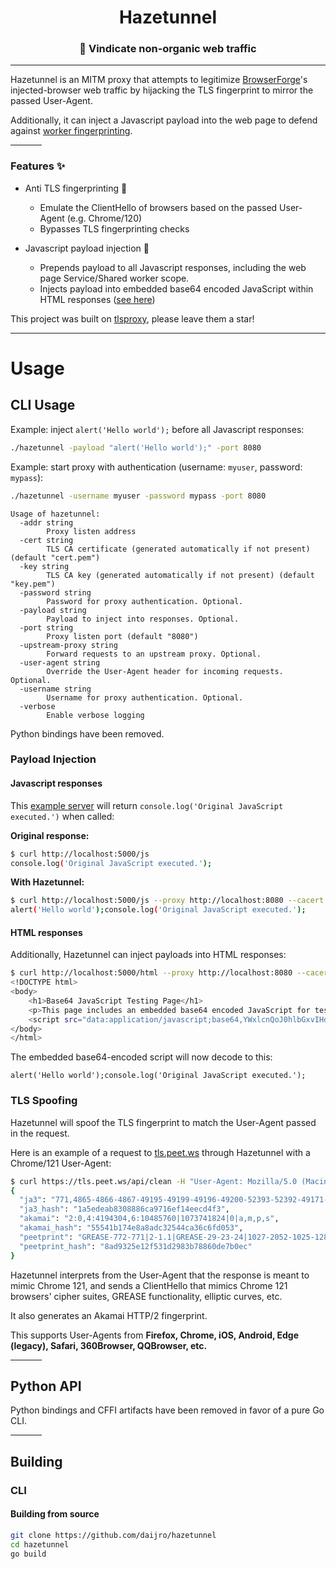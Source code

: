 <h1 align="center">
    Hazetunnel
</h1>

<h3 align="center">
    🔮 Vindicate non-organic web traffic
</h3>

---

Hazetunnel is an MITM proxy that attempts to legitimize [BrowserForge](https://github.com/daijro/browserforge/)'s injected-browser web traffic by hijacking the TLS fingerprint to mirror the passed User-Agent.

Additionally, it can inject a Javascript payload into the web page to defend against [worker fingerprinting](https://github.com/apify/fingerprint-suite/issues/64).

<hr width=50>

### Features ✨

- Anti TLS fingerprinting 🪪

  - Emulate the ClientHello of browsers based on the passed User-Agent (e.g. Chrome/120)
  - Bypasses TLS fingerprinting checks

- Javascript payload injection 💉

  - Prepends payload to all Javascript responses, including the web page Service/Shared worker scope.
  - Injects payload into embedded base64 encoded JavaScript within HTML responses ([see here](https://github.com/apify/fingerprint-suite/issues/64#issuecomment-1282877696))

This project was built on [tlsproxy](https://github.com/rosahaj/tlsproxy), please leave them a star!

---

# Usage

## CLI Usage

Example: inject `alert('Hello world');` before all Javascript responses:

```bash
./hazetunnel -payload "alert('Hello world');" -port 8080
```

Example: start proxy with authentication (username: `myuser`, password: `mypass`):

```bash
./hazetunnel -username myuser -password mypass -port 8080
```


```
Usage of hazetunnel:
  -addr string
        Proxy listen address
  -cert string
        TLS CA certificate (generated automatically if not present) (default "cert.pem")
  -key string
        TLS CA key (generated automatically if not present) (default "key.pem")
  -password string
        Password for proxy authentication. Optional.
  -payload string
        Payload to inject into responses. Optional.
  -port string
        Proxy listen port (default "8080")
  -upstream-proxy string
        Forward requests to an upstream proxy. Optional.
  -user-agent string
        Override the User-Agent header for incoming requests. Optional.
  -username string
        Username for proxy authentication. Optional.
  -verbose
        Enable verbose logging
```



Python bindings have been removed.

### Payload Injection

#### Javascript responses

This [example server](https://github.com/daijro/hazetunnel/blob/main/example/server.py) will return `console.log('Original JavaScript executed.')` when called:

**Original response:**

```bash
$ curl http://localhost:5000/js
console.log('Original JavaScript executed.');
```

**With Hazetunnel:**

```bash
$ curl http://localhost:5000/js --proxy http://localhost:8080 --cacert cert.pem
alert('Hello world');console.log('Original JavaScript executed.');
```

#### HTML responses

Additionally, Hazetunnel can inject payloads into HTML responses:

```bash
$ curl http://localhost:5000/html --proxy http://localhost:8080 --cacert cert.pem
<!DOCTYPE html>
<body>
    <h1>Base64 JavaScript Testing Page</h1>
    <p>This page includes an embedded base64 encoded JavaScript for testing.</p>
    <script src="data:application/javascript;base64,YWxlcnQoJ0hlbGxvIHdvcmxkJyk7Y29uc29sZS5sb2coJ09yaWdpbmFsIEphdmFTY3JpcHQgZXhlY3V0ZWQuJyk7"></script>
</body>
</html>
```

The embedded base64-encoded script will now decode to this:

```
alert('Hello world');console.log('Original JavaScript executed.');
```

### TLS Spoofing

Hazetunnel will spoof the TLS fingerprint to match the User-Agent passed in the request.

Here is an example of a request to [tls.peet.ws](https://tls.peet.ws/api/clean) through Hazetunnel with a Chrome/121 User-Agent:

```bash
$ curl https://tls.peet.ws/api/clean -H "User-Agent: Mozilla/5.0 (Macintosh; Intel Mac OS X 10_15_7) AppleWebKit/537.36 (KHTML, like Gecko) Chrome/121.0.0.0 Safari/537.36" --proxy http://localhost:8080 --cacert cert.pem
{
  "ja3": "771,4865-4866-4867-49195-49199-49196-49200-52393-52392-49171-49172-156-157-47-53,16-45-65281-35-5-10-23-0-27-13-65037-11-18-43-17513-51,29-23-24,0",
  "ja3_hash": "1a5edeab8308886ca9716ef14eecd4f3",
  "akamai": "2:0,4:4194304,6:10485760|1073741824|0|a,m,p,s",
  "akamai_hash": "55541b174e8a8adc32544ca36c6fd053",
  "peetprint": "GREASE-772-771|2-1.1|GREASE-29-23-24|1027-2052-1025-1283-2053-1281-2054-1537|1|2|GREASE-4865-4866-4867-49195-49199-49196-49200-52393-52392-49171-49172-156-157-47-53|0-10-11-13-16-17513-18-23-27-35-43-45-5-51-65037-65281-GREASE-GREASE",
  "peetprint_hash": "8ad9325e12f531d2983b78860de7b0ec"
}
```

Hazetunnel interprets from the User-Agent that the response is meant to mimic Chrome 121, and sends a ClientHello that mimics Chrome 121 browsers' cipher suites, GREASE functionality, elliptic curves, etc.

It also generates an Akamai HTTP/2 fingerprint.

This supports User-Agents from **Firefox, Chrome, iOS, Android, Edge (legacy), Safari, 360Browser, QQBrowser, etc.**

<hr width=50>

## Python API

Python bindings and CFFI artifacts have been removed in favor of a pure Go CLI.

<hr width=50>

## Building

### CLI

#### Building from source

```bash
git clone https://github.com/daijro/hazetunnel
cd hazetunnel
go build
```

 
